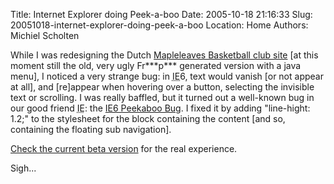 Title: Internet Explorer doing Peek-a-boo
Date: 2005-10-18 21:16:33
Slug: 20051018-internet-explorer-doing-peek-a-boo
Location: Home
Authors: Michiel Scholten

<p>While I was redesigning the Dutch <a href="http://www.mapleleaves.nl/">Mapleleaves Basketball club site</a> [at this moment still the old, very ugly Fr***p*** generated version with a java menu], I noticed a very strange bug: in <acronym title="Internet Exploder">IE</acronym>6, text would vanish [or not appear at all], and [re]appear when hovering over a button, selecting the invisible text or scrolling. I was really baffled, but it turned out a well-known bug in our good friend <acronym title="Internet Exploder">IE</acronym>: the <a href="http://www.positioniseverything.net/explorer/peekaboo.html">IE6 Peekaboo Bug</a>. I fixed it by adding "line-hight: 1.2;" to the stylesheet for the block containing the content [and so, containing the floating sub navigation].</p>

<p><a href="/projects/mapleleaves/">Check the current beta version</a> for the real experience.</p>

<p>Sigh...</p>